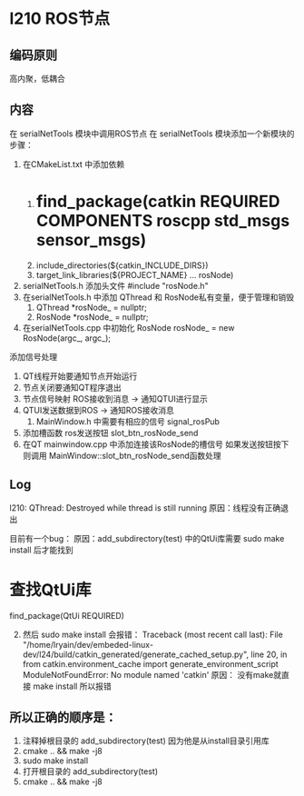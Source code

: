 # l210 ROS节点

## 编码原则

高内聚，低耦合

## 内容

在 serialNetTools 模块中调用ROS节点
在 serialNetTools 模块添加一个新模块的步骤：
1. 在CMakeList.txt 中添加依赖
   1. # find_package(catkin REQUIRED COMPONENTS roscpp std_msgs sensor_msgs)
   2. include_directories(${catkin_INCLUDE_DIRS})
   3. target_link_libraries(${PROJECT_NAME} ... rosNode)
2. serialNetTools.h 添加头文件 #include "rosNode.h"
3. 在serialNetTools.h 中添加 QThread 和 RosNode私有变量，便于管理和销毁
   1. QThread *rosNode_ = nullptr;
   2. RosNode *rosNode_ = nullptr;
4. 在serialNetTools.cpp 中初始化 RosNode rosNode_ = new RosNode(argc_, argc_);

添加信号处理

1. QT线程开始要通知节点开始运行
2. 节点关闭要通知QT程序退出
3. 节点信号映射 ROS接收到消息 -> 通知QTUI进行显示
4. QTUI发送数据到ROS -> 通知ROS接收消息
   1. MainWindow.h 中需要有相应的信号 signal_rosPub
5. 添加槽函数 ros发送按钮 slot_btn_rosNode_send
6. 在QT mainwindow.cpp 中添加连接该RosNode的槽信号 如果发送按钮按下则调用 MainWindow::slot_btn_rosNode_send函数处理

## Log

l210:
QThread: Destroyed while thread is still running
原因：线程没有正确退出

目前有一个bug：
原因：add_subdirectory(test) 中的QtUi库需要 sudo make install 后才能找到
# 查找QtUi库
find_package(QtUi REQUIRED)

2. 然后 sudo make install 会报错：
Traceback (most recent call last):
  File "/home/lryain/dev/embeded-linux-dev/l24/build/catkin_generated/generate_cached_setup.py", line 20, in <module>
    from catkin.environment_cache import generate_environment_script
ModuleNotFoundError: No module named 'catkin'
原因：
没有make就直接 make install 所以报错

## 所以正确的顺序是：
1. 注释掉根目录的 add_subdirectory(test)
因为他是从install目录引用库
2. cmake .. && make -j8
3. sudo make install
4. 打开根目录的 add_subdirectory(test)
5. cmake .. && make -j8

